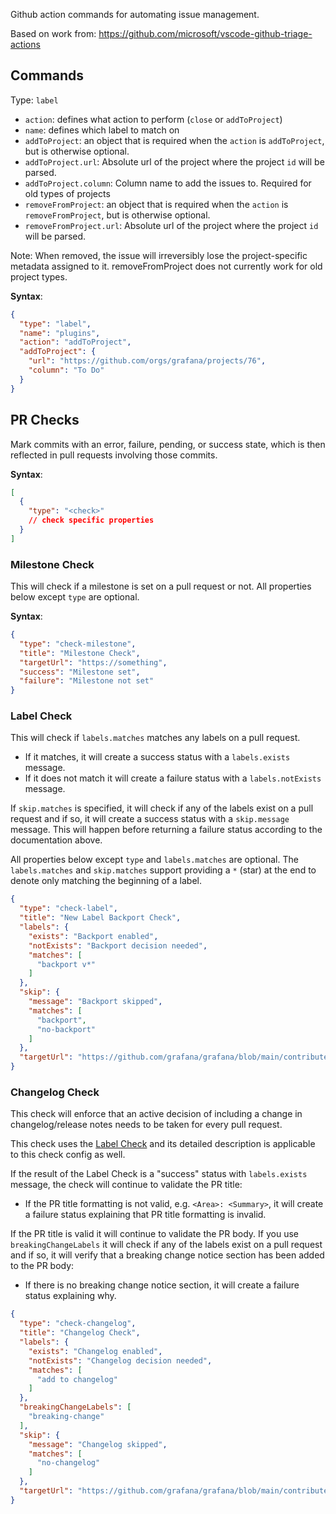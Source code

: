 Github action commands for automating issue management.

Based on work from: https://github.com/microsoft/vscode-github-triage-actions


## Commands

Type: `label`

- `action`: defines what action to perform (`close` or `addToProject`)
- `name`: defines which label to match on
- `addToProject`: an object that is required when the `action` is `addToProject`, but is otherwise optional.
- `addToProject.url`: Absolute url of the project where the project `id` will be parsed.
- `addToProject.column`: Column name to add the issues to. Required for old types of projects
- `removeFromProject`: an object that is required when the `action` is `removeFromProject`, but is otherwise optional.
- `removeFromProject.url`: Absolute url of the project where the project `id` will be parsed.

Note: When removed, the issue will irreversibly lose the project-specific metadata assigned to it. removeFromProject does not currently work for old project types.

**Syntax**:
```json
{
  "type": "label",
  "name": "plugins",
  "action": "addToProject",
  "addToProject": {
    "url": "https://github.com/orgs/grafana/projects/76",
    "column": "To Do"
  }
}
```

## PR Checks

Mark commits with an error, failure, pending, or success state, which is then reflected in pull requests involving those commits.

**Syntax**:
```json
[
  {
    "type": "<check>"
    // check specific properties
  }
]
```

### Milestone Check

This will check if a milestone is set on a pull request or not. All properties below except `type` are optional.

**Syntax**:
```json
{
  "type": "check-milestone",
  "title": "Milestone Check",
  "targetUrl": "https://something",
  "success": "Milestone set",
  "failure": "Milestone not set"
}
```

### Label Check

This will check if `labels.matches` matches any labels on a pull request.
- If it matches, it will create a success status with a `labels.exists` message.
- If it does not match it will create a failure status with a `labels.notExists` message.

If `skip.matches` is specified, it will check if any of the labels exist on a pull request and if so, it will create a success status with a `skip.message` message. This will happen before returning a failure status according to the documentation above.

All properties below except `type` and `labels.matches` are optional. The `labels.matches` and `skip.matches` support providing a `*` (star) at the end to denote only matching the beginning of a label.

```json
{
  "type": "check-label",
  "title": "New Label Backport Check",
  "labels": {
    "exists": "Backport enabled",
    "notExists": "Backport decision needed",
    "matches": [
      "backport v*"
    ]
  },
  "skip": {
    "message": "Backport skipped",
    "matches": [
      "backport",
      "no-backport"
    ]
  },
  "targetUrl": "https://github.com/grafana/grafana/blob/main/contribute/merge-pull-request.md#should-the-pull-request-be-backported"
}
```

### Changelog Check

This check will enforce that an active decision of including a change in changelog/release notes needs to be taken for every pull request.

This check uses the [Label Check](#label-check) and its detailed description is applicable to this check config as well.

If the result of the Label Check is a "success" status with `labels.exists` message, the check will continue to validate the PR title:
- If the PR title formatting is not valid, e.g. `<Area>: <Summary>`, it will create a failure status explaining that PR title formatting is invalid.

If the PR title is valid it will continue to validate the PR body. If you use `breakingChangeLabels` it will check if any of the labels exist on a pull request and if so, it will verify that a breaking change notice section has been added to the PR body:
- If there is no breaking change notice section, it will create a failure status explaining why.

```json
{
  "type": "check-changelog",
  "title": "Changelog Check",
  "labels": {
    "exists": "Changelog enabled",
    "notExists": "Changelog decision needed",
    "matches": [
      "add to changelog"
    ]
  },
  "breakingChangeLabels": [
    "breaking-change"
  ],
  "skip": {
    "message": "Changelog skipped",
    "matches": [
      "no-changelog"
    ]
  },
  "targetUrl": "https://github.com/grafana/grafana/blob/main/contribute/merge-pull-request.md#include-in-changelog-and-release-notes"
}
```
